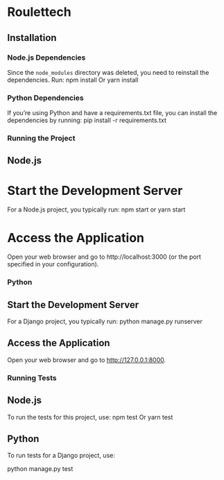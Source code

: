 # Roulettech

## Installation

### Node.js Dependencies

Since the `node_modules` directory was deleted, you need to reinstall the dependencies. Run:
npm install
Or 
yarn install

### Python Dependencies
If you’re using Python and have a requirements.txt file, you can install the dependencies by running:
pip install -r requirements.txt

### Running the Project
## Node.js
# Start the Development Server

For a Node.js project, you typically run:
npm start
or
yarn start

# Access the Application
Open your web browser and go to http://localhost:3000 (or the port specified in your configuration).

### Python
## Start the Development Server
For a Django project, you typically run:
python manage.py runserver

## Access the Application
Open your web browser and go to http://127.0.0.1:8000.

### Running Tests
## Node.js
To run the tests for this project, use:
npm test
Or
yarn test

## Python
To run tests for a Django project, use:

python manage.py test
